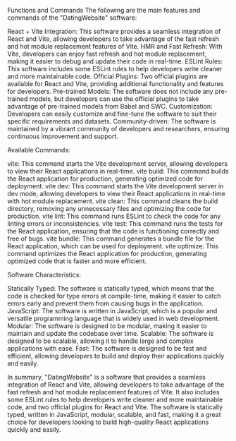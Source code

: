 Functions and Commands
The following are the main features and commands of the "DatingWebsite" software:

React + Vite Integration: This software provides a seamless integration of React and Vite, allowing developers to take advantage of the fast refresh and hot module replacement features of Vite.
HMR and Fast Refresh: With Vite, developers can enjoy fast refresh and hot module replacement, making it easier to debug and update their code in real-time.
ESLint Rules: This software includes some ESLint rules to help developers write cleaner and more maintainable code.
Official Plugins: Two official plugins are available for React and Vite, providing additional functionality and features for developers.
Pre-trained Models: The software does not include any pre-trained models, but developers can use the official plugins to take advantage of pre-trained models from Babel and SWC.
Customization: Developers can easily customize and fine-tune the software to suit their specific requirements and datasets.
Community-driven: The software is maintained by a vibrant community of developers and researchers, ensuring continuous improvement and support.

Available Commands:

vite: This command starts the Vite development server, allowing developers to view their React applications in real-time.
vite build: This command builds the React application for production, generating optimized code for deployment.
vite dev: This command starts the Vite development server in dev mode, allowing developers to view their React applications in real-time with hot module replacement.
vite clean: This command cleans the build directory, removing any unnecessary files and optimizing the code for production.
vite lint: This command runs ESLint to check the code for any linting errors or inconsistencies.
vite test: This command runs the tests for the React application, ensuring that the code is functioning correctly and free of bugs.
vite bundle: This command generates a bundle file for the React application, which can be used for deployment.
vite optimize: This command optimizes the React application for production, generating optimized code that is faster and more efficient.

Software Characteristics:

Statically Typed: The software is statically typed, which means that the code is checked for type errors at compile-time, making it easier to catch errors early and prevent them from causing bugs in the application.
JavaScript: The software is written in JavaScript, which is a popular and versatile programming language that is widely used in web development.
Modular: The software is designed to be modular, making it easier to maintain and update the codebase over time.
Scalable: The software is designed to be scalable, allowing it to handle large and complex applications with ease.
Fast: The software is designed to be fast and efficient, allowing developers to build and deploy their applications quickly and easily.

In summary, "DatingWebsite" is a software that provides a seamless integration of React and Vite, allowing developers to take advantage of the fast refresh and hot module replacement features of Vite. It also includes some ESLint rules to help developers write cleaner and more maintainable code, and two official plugins for React and Vite. The software is statically typed, written in JavaScript, modular, scalable, and fast, making it a great choice for developers looking to build high-quality React applications quickly and easily.
